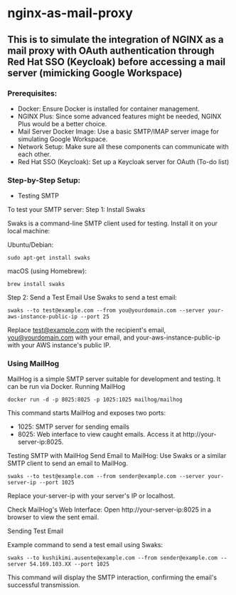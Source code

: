 # nginx-as-mail-proxy

## This is to simulate the integration of NGINX as a mail proxy with OAuth authentication through Red Hat SSO (Keycloak) before accessing a mail server (mimicking Google Workspace)

### Prerequisites:
- Docker: Ensure Docker is installed for container management.
- NGINX Plus: Since some advanced features might be needed, NGINX Plus would be a better choice.
- Mail Server Docker Image: Use a basic SMTP/IMAP server image for simulating Google Workspace.
- Network Setup: Make sure all these components can communicate with each other.
- Red Hat SSO (Keycloak): Set up a Keycloak server for OAuth (To-do list)


### Step-by-Step Setup:

- Testing SMTP

To test your SMTP server:
Step 1: Install Swaks

Swaks is a command-line SMTP client used for testing. Install it on your local machine:

Ubuntu/Debian:
```
sudo apt-get install swaks
```

macOS (using Homebrew):
```
brew install swaks
```

Step 2: Send a Test Email
Use Swaks to send a test email:
```
swaks --to test@example.com --from you@yourdomain.com --server your-aws-instance-public-ip --port 25
```

Replace test@example.com with the recipient's email, you@yourdomain.com with your email, and your-aws-instance-public-ip with your AWS instance's public IP.


### Using MailHog

MailHog is a simple SMTP server suitable for development and testing. It can be run via Docker.
Running MailHog
```
docker run -d -p 8025:8025 -p 1025:1025 mailhog/mailhog
```

This command starts MailHog and exposes two ports:
- 1025: SMTP server for sending emails
- 8025: Web interface to view caught emails. Access it at http://your-server-ip:8025.

Testing SMTP with MailHog
Send Email to MailHog:
Use Swaks or a similar SMTP client to send an email to MailHog.
```
swaks --to test@example.com --from sender@example.com --server your-server-ip --port 1025
```

Replace your-server-ip with your server's IP or localhost.

Check MailHog's Web Interface:
Open http://your-server-ip:8025 in a browser to view the sent email.

Sending Test Email

Example command to send a test email using Swaks:
```
swaks --to kushikimi.ausente@example.com --from sender@example.com --server 54.169.103.XX --port 1025
```

This command will display the SMTP interaction, confirming the email's successful transmission.
